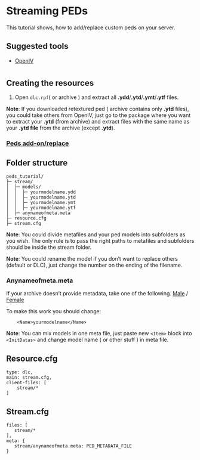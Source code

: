 # Streaming PEDs 
This tutorial shows, how to add/replace custom peds on your server.

## Suggested tools
* [OpenIV](https://openiv.com/)
#
## Creating the resources
1. Open <code>dlc.rpf</code>( or archive ) and extract all **.ydd**/**.ytd**/**.ymt**/**.ytf** files.

**Note**: If you downloaded retextured ped ( archive contains only **.ytd** files), you could take others from OpenIV, just go to the package where you want to extract your **.ytd** (from archive) and extract files with the same name as your **.ytd file** from the archive (except **.ytd**).


### **<u>Peds add-on/replace</u>**

## **Folder structure**
```
peds_tutorial/
├─ stream/
│  ├─ models/
│  │  ├─ yourmodelname.ydd
│  │  ├─ yourmodelname.ytd
│  │  ├─ yourmodelname.ymt
│  │  ├─ yourmodelname.ytf
│  ├─ anynameofmeta.meta
├─ resource.cfg
├─ stream.cfg
```

**Note**: You could divide metafiles and your ped models into subfolders as you wish. The only rule is to pass the right paths to metafiles and subfolders should be inside the stream folder.

**Note**: You could rename the model if you don’t want to replace others (default or DLC), just change the number on the ending of the filename.

### Anynameofmeta.meta
If your archive doesn’t provide metadata, take one of the following.
[Male](https://pastebin.com/8ggPMs2x) / [Female](https://pastebin.com/9fpzKfq8)

To make this work you should change: 
```
    <Name>yourmodelname</Name>
```
**Note**: You can mix models in one meta file, just paste new ```<Item>``` block into ```<InitDatas>``` and change model name ( or other stuff ) in meta file.

## **Resource.cfg**
```
type: dlc,
main: stream.cfg,
client-files: [
	stream/*
]
```

## **Stream.cfg**
```
files: [
   stream/*
],
meta: {
   stream/anynameofmeta.meta: PED_METADATA_FILE
}
```
